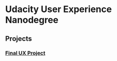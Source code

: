 # Udacity User Experience Nanodegree

## Projects

### [Final UX Project](https://www.behance.net/gallery/127053403/Udacity-UX-Capstone-Project)
